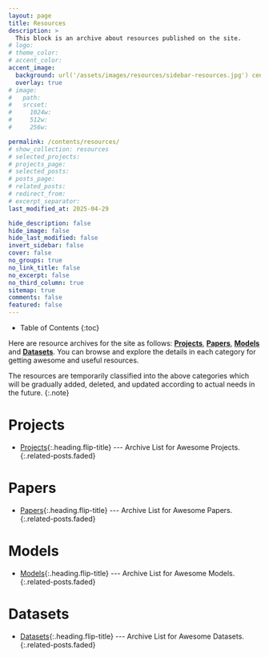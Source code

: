 ```yaml
---
layout: page
title: Resources
description: >
  This block is an archive about resources published on the site.
# logo:
# theme_color:
# accent_color:
accent_image:
  background: url('/assets/images/resources/sidebar-resources.jpg') center/cover
  overlay: true
# image:
#   path:
#   srcset:
#     1024w:
#     512w:
#     256w:

permalink: /contents/resources/
# show_collection: resources
# selected_projects:
# projects_page:
# selected_posts:
# posts_page:
# related_posts:
# redirect_from:
# excerpt_separator:
last_modified_at: 2025-04-29

hide_description: false
hide_image: false
hide_last_modified: false
invert_sidebar: false
cover: false
no_groups: true
no_link_title: false
no_excerpt: false
no_third_column: true
sitemap: true
comments: false
featured: false
---
```


- Table of Contents
{:toc}

Here are resource archives for the site as follows: **[Projects]**, **[Papers]**, **[Models]** and **[Datasets]**. You can browse and explore the details in each category for getting awesome and useful resources.

The resources are temporarily classified into the above categories which will be gradually added, deleted, and updated according to actual needs in the future.
{:.note}

# Projects

* [Projects]{:.heading.flip-title} --- Archive List for Awesome Projects.
{:.related-posts.faded}

# Papers

* [Papers]{:.heading.flip-title} --- Archive List for Awesome Papers.
{:.related-posts.faded}

# Models

* [Models]{:.heading.flip-title} --- Archive List for Awesome Models.
{:.related-posts.faded}

# Datasets

* [Datasets]{:.heading.flip-title} --- Archive List for Awesome Datasets.
{:.related-posts.faded}

[Projects]: Projects.md
[Papers]: Papers.md
[Models]: Models.md
[Datasets]: Datasets.md
